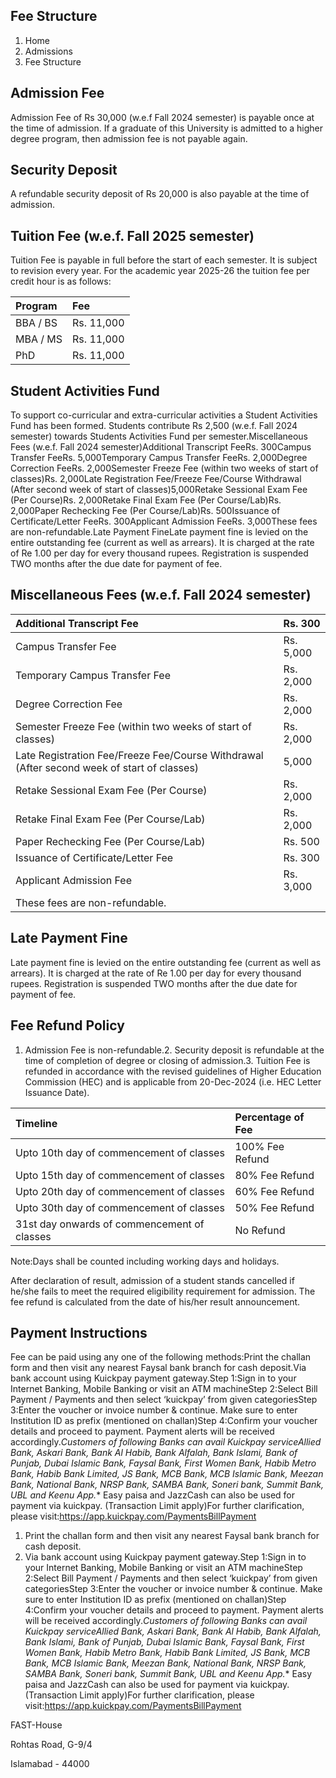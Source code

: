 ## Fee Structure

1. Home
2. Admissions
3. Fee Structure

## Admission Fee

Admission Fee of Rs 30,000 (w.e.f Fall 2024 semester) is payable once at the time of admission. If a graduate of this University is admitted to a higher degree program, then admission fee is not payable again.

## Security Deposit

A refundable security deposit of Rs 20,000 is also payable at the time of admission.

## Tuition Fee (w.e.f. Fall 2025 semester)

Tuition Fee is payable in full before the start of each semester. It is subject to revision every year. For the academic year 2025-26 the tuition fee per credit hour is as follows:

| Program | Fee |
| :-- | :-- |
| BBA / BS | Rs. 11,000 |
| MBA / MS | Rs. 11,000 |
| PhD | Rs. 11,000 |

## Student Activities Fund

To support co-curricular and extra-curricular activities a Student Activities Fund has been formed. Students contribute Rs 2,500 (w.e.f. Fall 2024 semester) towards Students Activities Fund per semester.Miscellaneous Fees (w.e.f. Fall 2024 semester)Additional Transcript FeeRs. 300Campus Transfer FeeRs. 5,000Temporary Campus Transfer FeeRs. 2,000Degree Correction FeeRs. 2,000Semester Freeze Fee (within two weeks of start of classes)Rs. 2,000Late Registration Fee/Freeze Fee/Course Withdrawal (After second week of start of classes)5,000Retake Sessional Exam Fee (Per Course)Rs. 2,000Retake Final Exam Fee (Per Course/Lab)Rs. 2,000Paper Rechecking Fee (Per Course/Lab)Rs. 500Issuance of Certificate/Letter FeeRs. 300Applicant Admission FeeRs. 3,000These fees are non-refundable.Late Payment FineLate payment fine is levied on the entire outstanding fee (current as well as arrears). It is charged at the rate of Re 1.00 per day for every thousand rupees. Registration is suspended TWO months after the due date for payment of fee.

## Miscellaneous Fees (w.e.f. Fall 2024 semester)

| Additional Transcript Fee | Rs. 300 |
| :-- | :-- |
| Campus Transfer Fee | Rs. 5,000 |
| Temporary Campus Transfer Fee | Rs. 2,000 |
| Degree Correction Fee | Rs. 2,000 |
| Semester Freeze Fee (within two weeks of start of classes) | Rs. 2,000 |
| Late Registration Fee/Freeze Fee/Course Withdrawal (After second week of start of classes) | 5,000 |
| Retake Sessional Exam Fee (Per Course) | Rs. 2,000 |
| Retake Final Exam Fee (Per Course/Lab) | Rs. 2,000 |
| Paper Rechecking Fee (Per Course/Lab) | Rs. 500 |
| Issuance of Certificate/Letter Fee | Rs. 300 |
| Applicant Admission Fee | Rs. 3,000 |
| These fees are non-refundable. |

## Late Payment Fine

Late payment fine is levied on the entire outstanding fee (current as well as arrears). It is charged at the rate of Re 1.00 per day for every thousand rupees. Registration is suspended TWO months after the due date for payment of fee.

## Fee Refund Policy

1. Admission Fee is non-refundable.2. Security deposit is refundable at the time of completion of degree or closing of admission.3. Tuition Fee is refunded in accordance with the revised guidelines of Higher Education Commission (HEC) and is applicable from 20-Dec-2024 (i.e. HEC Letter Issuance Date).

| Timeline | Percentage of Fee |
| :-- | :-- |
| Upto 10th day of commencement of classes | 100% Fee Refund |
| Upto 15th day of commencement of classes | 80% Fee Refund |
| Upto 20th day of commencement of classes | 60% Fee Refund |
| Upto 30th day of commencement of classes | 50% Fee Refund |
| 31st day onwards of commencement of classes | No Refund |

Note:Days shall be counted including working days and holidays.

After declaration of result, admission of a student stands cancelled if he/she fails to meet the required eligibility requirement for admission. The fee refund is calculated from the date of his/her result announcement.

## Payment Instructions

Fee can be paid using any one of the following methods:Print the challan form and then visit any nearest Faysal bank branch for cash deposit.Via bank account using Kuickpay payment gateway.Step 1:Sign in to your Internet Banking, Mobile Banking or visit an ATM machineStep 2:Select Bill Payment / Payments and then select ‘kuickpay’ from given categoriesStep 3:Enter the voucher or invoice number & continue. Make sure to enter Institution ID as prefix (mentioned on challan)Step 4:Confirm your voucher details and proceed to payment. Payment alerts will be received accordingly.*Customers of following Banks can avail Kuickpay serviceAllied Bank, Askari Bank, Bank Al Habib, Bank Alfalah, Bank Islami, Bank of Punjab, Dubai Islamic Bank, Faysal Bank, First Women Bank, Habib Metro Bank, Habib Bank Limited, JS Bank, MCB Bank, MCB Islamic Bank, Meezan Bank, National Bank, NRSP Bank, SAMBA Bank, Soneri bank, Summit Bank, UBL and Keenu App.** Easy paisa and JazzCash can also be used for payment via kuickpay. (Transaction Limit apply)For further clarification, please visit:https://app.kuickpay.com/PaymentsBillPayment

1. Print the challan form and then visit any nearest Faysal bank branch for cash deposit.
2. Via bank account using Kuickpay payment gateway.Step 1:Sign in to your Internet Banking, Mobile Banking or visit an ATM machineStep 2:Select Bill Payment / Payments and then select ‘kuickpay’ from given categoriesStep 3:Enter the voucher or invoice number & continue. Make sure to enter Institution ID as prefix (mentioned on challan)Step 4:Confirm your voucher details and proceed to payment. Payment alerts will be received accordingly.*Customers of following Banks can avail Kuickpay serviceAllied Bank, Askari Bank, Bank Al Habib, Bank Alfalah, Bank Islami, Bank of Punjab, Dubai Islamic Bank, Faysal Bank, First Women Bank, Habib Metro Bank, Habib Bank Limited, JS Bank, MCB Bank, MCB Islamic Bank, Meezan Bank, National Bank, NRSP Bank, SAMBA Bank, Soneri bank, Summit Bank, UBL and Keenu App.** Easy paisa and JazzCash can also be used for payment via kuickpay. (Transaction Limit apply)For further clarification, please visit:https://app.kuickpay.com/PaymentsBillPayment

FAST-House

Rohtas Road, G-9/4

Islamabad - 44000